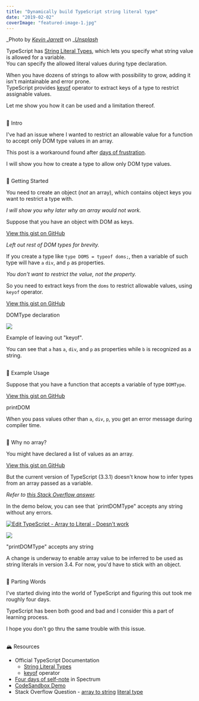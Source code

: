 ```yaml
---
title: "Dynamically build TypeScript string literal type"
date: "2019-02-02"
coverImage: "featured-image-1.jpg"
---
```


_Photo by _[_Kevin Jarrett_](https://unsplash.com/photos/t3d22GqvUqs?utm_source=unsplash&utm_medium=referral&utm_content=creditCopyText)_ on _[_Unsplash_](https://unsplash.com/search/photos/type-build?utm_source=unsplash&utm_medium=referral&utm_content=creditCopyText)

TypeScript has [String Literal Types](https://www.typescriptlang.org/docs/handbook/advanced-types.html#string-literal-types), which lets you specify what string value is allowed for a variable.  
You can specify the allowed literal values during type declaration.

When you have dozens of strings to allow with possibility to grow, adding it isn't maintainable and error prone.  
TypeScript provides [keyof](https://www.typescriptlang.org/docs/handbook/release-notes/typescript-2-1.html) operator to extract keys of a type to restrict assignable values.

Let me show you how it can be used and a limitation thereof.

##   
🚀 Intro

I've had an issue where I wanted to restrict an allowable value for a function to accept only DOM type values in an array.

This post is a workaround found after [days of frustration](https://spectrum.chat/typescript/general/solved-is-there-a-way-to-create-type-from-an-array~2317e93b-0c66-4088-a4a6-9d6ebbd257ea).

I will show you how to create a type to allow only DOM type values.

##   
🌠 Getting Started

You need to create an object (_not_ an array), which contains object keys you want to restrict a type with.

_I will show you why later why an array would not work._

Suppose that you have an object with DOM as keys.

<script src="https://gist.github.com/dance2die/6360ef553f47a015a38964bbacd329af.js"></script>

<a href="https://gist.github.com/dance2die/6360ef553f47a015a38964bbacd329af">View this gist on GitHub</a>

_Left out rest of DOM types for brevity._

If you create a type like `type DOMS = typeof doms;`, then a variable of such type will have `a` `div`, and `p` as properties.

_You don't want to restrict the value, not the property._

So you need to extract keys from the `doms` to restrict allowable values, using `keyof` operator.

<script src="https://gist.github.com/dance2die/f6f5a0cfd672f2940c895594faff7bff.js"></script>

<a href="https://gist.github.com/dance2die/f6f5a0cfd672f2940c895594faff7bff">View this gist on GitHub</a>

DOMType declaration

![](https://www.slightedgecoder.com/wp-content/uploads/2019/02/assignment.gif)

Example of leaving out "keyof".

You can see that `a` has `a`, `div`, and `p` as properties while `b` is recognized as a string.

##   
👾 Example Usage

Suppose that you have a function that accepts a variable of type `DOMType`.

<script src="https://gist.github.com/dance2die/e3b0dc753d6975d30ec328f41000cb74.js"></script>

<a href="https://gist.github.com/dance2die/e3b0dc753d6975d30ec328f41000cb74">View this gist on GitHub</a>

printDOM

When you pass values other than `a`, `div`, `p`, you get an error message during compiler time.

##   
🤔 Why no array?

You might have declared a list of values as an array.

<script src="https://gist.github.com/dance2die/5ad09130defbd016a8b28afe00a5e030.js"></script>

<a href="https://gist.github.com/dance2die/5ad09130defbd016a8b28afe00a5e030">View this gist on GitHub</a>

But the current version of TypeScript (3.3.1) doesn't know how to infer types from an array passed as a variable.

_Refer to_ [_this Stack Overflow answer_](https://stackoverflow.com/a/54061487/4035)_._

In the demo below, you can see that \`printDOMType" accepts any string without any errors.

[![Edit TypeScript - Array to Literal - Doesn't work](https://codesandbox.io/static/img/play-codesandbox.svg)](https://codesandbox.io/s/qrrq24k7q)

![](https://www.slightedgecoder.com/wp-content/uploads/2019/02/array-literal.png)

"printDOMType" accepts any string

A change is underway to enable array value to be inferred to be used as string literals in version 3.4. 
For now, you'd have to stick with an object.

##   
🎉 Parting Words

I've started diving into the world of TypeScript and figuring this out took me roughly four days.  

TypeScript has been both good and bad and I consider this a part of learning process.

I hope you don't go thru the same trouble with this issue.

##   
🏔 Resources

- Official TypeScript Documentation
    - [String Literal Types](https://www.typescriptlang.org/docs/handbook/advanced-types.html#string-literal-types)
    - [keyof](https://www.typescriptlang.org/docs/handbook/release-notes/typescript-2-1.html) operator
- [Four days of self-note](https://spectrum.chat/typescript/general/solved-is-there-a-way-to-create-type-from-an-array~2317e93b-0c66-4088-a4a6-9d6ebbd257ea) in Spectrum
- [CodeSandbox Demo](https://codesandbox.io/s/vj4w899q55)
- Stack Overflow Question - [array to strin](https://stackoverflow.com/a/54061487/4035)[g](https://stackoverflow.com/a/54061487/4035) [literal type](https://stackoverflow.com/a/54061487/4035)
